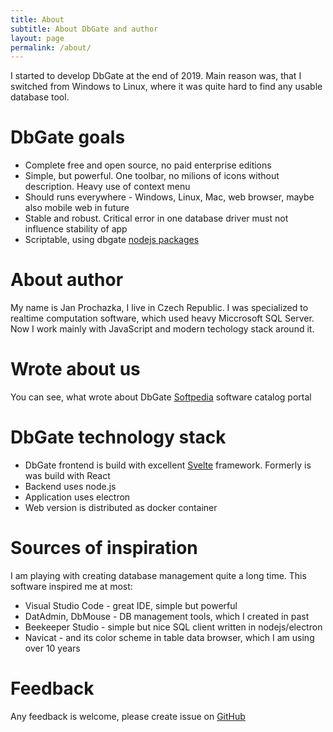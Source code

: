 ```yaml
---
title: About
subtitle: About DbGate and author
layout: page
permalink: /about/
---
```


I started to develop DbGate at the end of 2019. Main reason was, that I switched from Windows to Linux, where it was quite hard to find any usable database tool. 

# DbGate goals
* Complete free and open source, no paid enterprise editions
* Simple, but powerful. One toolbar, no milions of icons without description. Heavy use of context menu
* Should runs everywhere - Windows, Linux, Mac, web browser, maybe also mobile web in future
* Stable and robust. Critical error in one database driver must not influence stability of app
* Scriptable, using dbgate [nodejs packages](https://www.npmjs.com/package/dbgate-api)

# About author
My name is Jan Prochazka, I live in Czech Republic. I was specialized to realtime computation software, which used heavy Miccrosoft SQL Server. Now I work mainly with JavaScript and modern techology stack around it.

# Wrote about us
You can see, what wrote about DbGate [Softpedia](https://www.softpedia.com/get/Internet/Servers/Database-Utils/DbGate.shtml) software catalog portal

# DbGate technology stack
* DbGate frontend is build with excellent [Svelte](https://svelte.dev) framework. Formerly is was build with React
* Backend uses node.js
* Application uses electron
* Web version is distributed as docker container

# Sources of inspiration
I am playing with creating database management quite a long time. This software inspired me at most:
* Visual Studio Code - great IDE, simple but powerful
* DatAdmin, DbMouse - DB management tools, which I created in past
* Beekeeper Studio - simple but nice SQL client written in nodejs/electron
* Navicat - and its color scheme in table data browser, which I am using over 10 years

# Feedback
Any feedback is welcome, please create issue on [GitHub](https://github.com/dbgate/dbgate/issues/new/choose)
